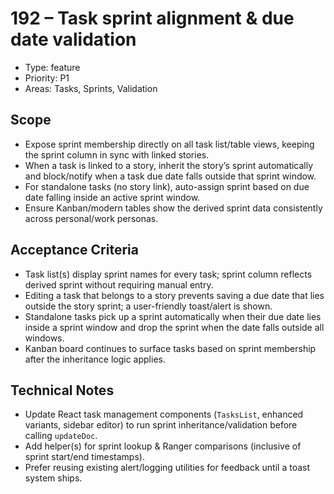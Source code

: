 # 192 – Task sprint alignment & due date validation

- Type: feature
- Priority: P1
- Areas: Tasks, Sprints, Validation

## Scope
- Expose sprint membership directly on all task list/table views, keeping the sprint column in sync with linked stories.
- When a task is linked to a story, inherit the story’s sprint automatically and block/notify when a task due date falls outside that sprint window.
- For standalone tasks (no story link), auto-assign sprint based on due date falling inside an active sprint window.
- Ensure Kanban/modern tables show the derived sprint data consistently across personal/work personas.

## Acceptance Criteria
- Task list(s) display sprint names for every task; sprint column reflects derived sprint without requiring manual entry.
- Editing a task that belongs to a story prevents saving a due date that lies outside the story sprint; a user-friendly toast/alert is shown.
- Standalone tasks pick up a sprint automatically when their due date lies inside a sprint window and drop the sprint when the date falls outside all windows.
- Kanban board continues to surface tasks based on sprint membership after the inheritance logic applies.

## Technical Notes
- Update React task management components (`TasksList`, enhanced variants, sidebar editor) to run sprint inheritance/validation before calling `updateDoc`.
- Add helper(s) for sprint lookup & Ranger comparisons (inclusive of sprint start/end timestamps).
- Prefer reusing existing alert/logging utilities for feedback until a toast system ships.
